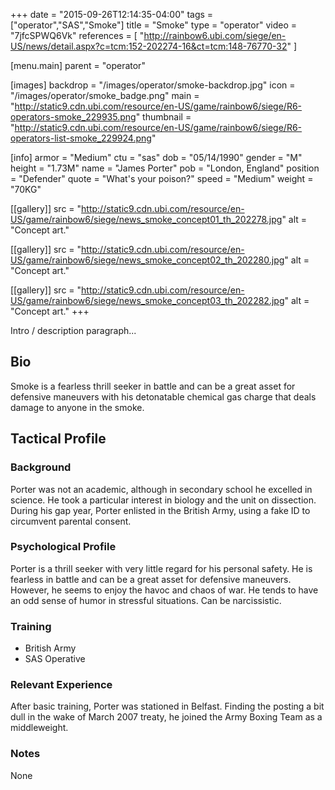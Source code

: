 +++
date = "2015-09-26T12:14:35-04:00"
tags = ["operator","SAS","Smoke"]
title = "Smoke"
type = "operator"
video = "7jfcSPWQ6Vk"
references = [
  "http://rainbow6.ubi.com/siege/en-US/news/detail.aspx?c=tcm:152-202274-16&ct=tcm:148-76770-32"
]

[menu.main]
  parent = "operator"

[images]
  backdrop = "/images/operator/smoke-backdrop.jpg"
  icon = "/images/operator/smoke_badge.png"
  main = "http://static9.cdn.ubi.com/resource/en-US/game/rainbow6/siege/R6-operators-smoke_229935.png"
  thumbnail = "http://static9.cdn.ubi.com/resource/en-US/game/rainbow6/siege/R6-operators-list-smoke_229924.png"

[info]
  armor = "Medium"
  ctu = "sas"
  dob = "05/14/1990"
  gender = "M"
  height = "1.73M"
  name = "James Porter"
  pob = "London, England"
  position = "Defender"
  quote = "What's your poison?"
  speed = "Medium"
  weight = "70KG"

[[gallery]]
  src = "http://static9.cdn.ubi.com/resource/en-US/game/rainbow6/siege/news_smoke_concept01_th_202278.jpg"
  alt = "Concept art."

[[gallery]]
  src = "http://static9.cdn.ubi.com/resource/en-US/game/rainbow6/siege/news_smoke_concept02_th_202280.jpg"
  alt = "Concept art."

[[gallery]]
  src = "http://static9.cdn.ubi.com/resource/en-US/game/rainbow6/siege/news_smoke_concept03_th_202282.jpg"
  alt = "Concept art."
+++

Intro / description paragraph...<!--more-->

## Bio

Smoke is a fearless thrill seeker in battle and can be a great asset for defensive maneuvers with his detonatable chemical gas charge that deals damage to anyone in the smoke.

## Tactical Profile

### Background

Porter was not an academic, although in secondary school he excelled in science. He took a particular interest in biology and the unit on dissection. During his gap year, Porter enlisted in the British Army, using a fake ID to circumvent parental consent.

### Psychological Profile

Porter is a thrill seeker with very little regard for his personal safety. He is fearless in battle and can be a great asset for defensive maneuvers. However, he seems to enjoy the havoc and chaos of war. He tends to have an odd sense of humor in stressful situations. Can be narcissistic.

### Training

* British Army
* SAS Operative

### Relevant Experience

After basic training, Porter was stationed in Belfast. Finding the posting a bit dull in the wake of March 2007 treaty, he joined the Army Boxing Team as a middleweight.

### Notes

None
